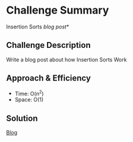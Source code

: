 # Challenge Summary
Insertion Sorts *blog post**

## Challenge Description
Write a blog post about how Insertion Sorts Work


## Approach & Efficiency
- Time: O(n<sup>2</sup>)
- Space: O(1)

## Solution
[Blog](BLOG.md)